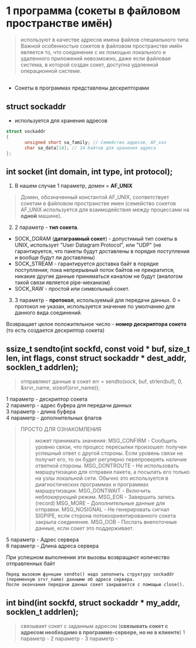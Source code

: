 # 1 программа (сокеты в файловом пространстве имён)
> используют в качестве адресов имена файлов специального типа
> Важной особенностью сокетов в файловом пространстве имён является то, что соединение с их помощью локального и удаленного приложений невозможно, даже если файловая система, в которой создан сокет, доступна удаленной операционной системе.
## 

* Сокеты в программах представлены дескрипторами




## struct sockaddr
- используется для хранения адресов
```c
struct sockaddr 
{ 
       unsigned short sa_family; // Семейство адресов, AF_xxx 
       char sa_data[14]; // 14 байтов для хранения адреса 
};
```
## int socket (int domain, int type, int protocol);
1. В нашем случае 1 параметр, домен = **AF_UNIX**
> Домен, обозначенный константой AF_UNIX, соответствует сокетам в файловом пространстве имен (cемейство сокетов AF_UNIX используется для взаимодействия между процессами на **одной** машине). 
2. 2 параметр - **тип сокета**. 
* SOCK_DGRAM (**датаграмный сокет**) - допустимый тип сокеты в UNIX, использует "User Datagram Protocol", или "UDP" (не гарантируется, что пакеты будут доставлены в порядке поступления и вообще будут ли доставлены)
* SOCK_STREAM - гарантируется доставка байт в порядке поступления; пока непрерывный поток байтов не прекратится, никакие другие данные приниматься каналом не будут (аналогом такой связи является pipe-механизм)
* SOCK_RAW - простой или символьный сокет.
3. 3 параметр - **протокол**, используемый для передачи данных. 0 = протокол не указан, используется значение по умолчанию для данного вида соединений. 

Возвращает целое положительное число - **номер дескриптора сокета** (то есть создается дескриптор сокета)

## ssize_t sendto(int sockfd, const void * buf, size_t len, int flags, const struct sockaddr * dest_addr, socklen_t addrlen);
> отправляют данные в сокет
> err = sendto(sock, buf, strlen(buf), 0, &srvr_name, sizeof(srvr_name));  

1 параметр - дескриптор сокета  
2 параметр - адрес буфера для передачи данных  
3 параметр - длина буфера  
4 параметр - дополнительных флагов  
> ПРОСТО ДЛЯ ОЗНАКОМЛЕНИЯ  
>> может принимать значения:
>> MSG_CONFIRM - Сообщить уровню связи, что процесс пересылки произошел: получен успешный ответ с другой стороны. Если уровень связи не получит его, то он будет регулярно перепроверять наличие ответной стороны.
>> MSG_DONTROUTE - Не использовать маршрутизацию для отправки пакета, а посылать его только на узлы локальной сети. Обычно это используется в диагностических программах и программах маршрутизации.
>> MSG_DONTWAIT - Включить неблокирующий режим.
>> MSG_EOR - Завершить запись (record)
>> MSG_MORE - Дополнительные данные для отправки.
>> MSG_NOSIGNAL - Не генерировать сигнал SIGPIPE, если сторона потокоориентированного сокета закрыла соединение.
>> MSG_OOB - Послать внепоточные данные, если сокет это поддерживает.

5 параметр - Адрес сервера  
6 параметр - Длина адреса сервера  

При успешном выполнении эти вызовы возвращают количество отправленных байт

```
Перед вызовом функции sendto() надо заполнить структуру sockaddr (переменную srvr_name) данными об адресе сервера.  
После окончания передачи данных сокет закрывается с помощью close().
```

## int bind(int sockfd, struct sockaddr * my_addr, socklen_t addrlen);
> связывает сокет с заданным адресом (**связывать сокет с адресом необходимо в программе-сервере, но не в клиенте**)
1 параметр - 
2 параметр - 
3 параметр - 
